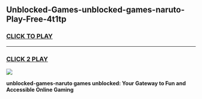 
## Unblocked-Games-unblocked-games-naruto-Play-Free-4t1tp
<h3>
<a href="https://premium76.site?title=unblocked-games-naruto&ref=09A">CLICK TO PLAY</a></h3>
<hr>

<h3>
<a href="https://premium76.site?title=unblocked-games-naruto&ref=09A">CLICK 2 PLAY</a>
  
</h3>

<a href="https://premium76.site?title=unblocked-games-naruto&ref=09A"><img src="https://clearcache.store/games.png"></a>


**unblocked-games-naruto games unblocked: Your Gateway to Fun and Accessible Online Gaming**
